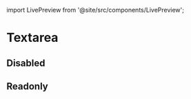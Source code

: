 import LivePreview from '@site/src/components/LivePreview';

# Textarea

<LivePreview name="textarea" height="7rem" framework="angular"></LivePreview>

## Disabled

<LivePreview name="textarea-disabled" height="7rem" framework="angular"></LivePreview>

## Readonly

<LivePreview name="textarea-readonly" height="7rem" framework="angular"></LivePreview>
